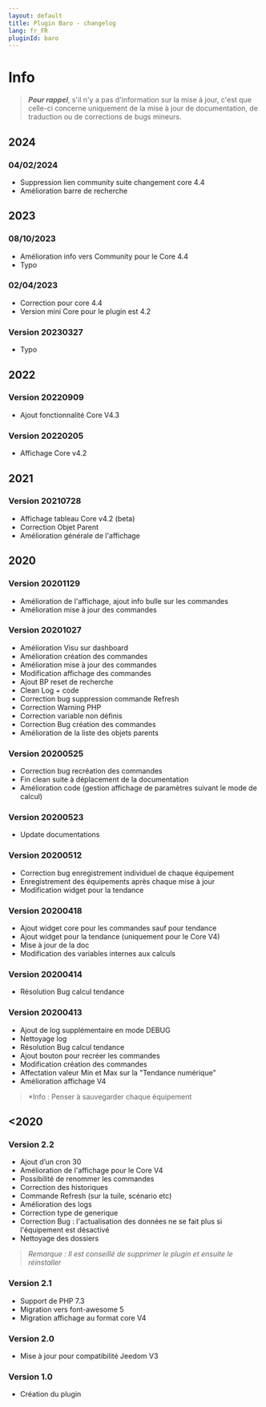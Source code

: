 ```yaml
---
layout: default
title: Plugin Baro - changelog
lang: fr_FR
pluginId: baro
---
```


# Info

> **_Pour rappel_**, s'il n'y a pas d'information sur la mise à jour, c'est que celle-ci concerne uniquement de la mise à jour de documentation, de traduction ou de corrections de bugs mineurs.

## 2024

### 04/02/2024

- Suppression lien community suite changement core 4.4
- Amélioration barre de recherche

## 2023 

### 08/10/2023

- Amélioration info vers Community pour le Core 4.4
- Typo

### 02/04/2023

- Correction pour core 4.4
- Version mini Core pour le plugin est 4.2

### Version 20230327

- Typo

## 2022 

### Version 20220909

- Ajout fonctionnalité Core V4.3

### Version 20220205

- Affichage Core v4.2

## 2021

### Version 20210728

- Affichage tableau Core v4.2 (beta)
- Correction Objet Parent
- Amélioration générale de l'affichage

## 2020

### Version 20201129

- Amélioration de l'affichage, ajout info bulle sur les commandes
- Amélioration mise à jour des commandes

### Version 20201027

- Amélioration Visu sur dashboard
- Amélioration création des commandes
- Amélioration mise à jour des commandes
- Modification affichage des commandes
- Ajout BP reset de recherche
- Clean Log + code
- Correction bug suppression commande Refresh
- Correction Warning PHP
- Correction variable non définis
- Correction Bug création des commandes
- Amélioration de la liste des objets parents

### Version 20200525

- Correction bug recréation des commandes
- Fin clean suite à déplacement de la documentation
- Amélioration code (gestion affichage de paramètres suivant le mode de calcul)

### Version 20200523

- Update documentations

### Version 20200512

- Correction bug enregistrement individuel de chaque équipement
- Enregistrement des équipements après chaque mise à jour
- Modification widget pour la tendance

### Version 20200418

- Ajout widget core pour les commandes sauf pour tendance
- Ajout widget pour la tendance (uniquement pour le Core V4)
- Mise à jour de la doc
- Modification des variables internes aux calculs

### Version 20200414

- Résolution Bug calcul tendance

### Version 20200413

- Ajout de log supplémentaire en mode DEBUG
- Nettoyage log
- Résolution Bug calcul tendance
- Ajout bouton pour recréer les commandes
- Modification création des commandes
- Affectation valeur Min et Max sur la "Tendance numérique"
- Amélioration affichage V4

> \*Info : Penser à sauvegarder chaque équipement

## <2020

### Version 2.2

- Ajout d’un cron 30
- Amélioration de l'affichage pour le Core V4
- Possibilité de renommer les commandes
- Correction des historiques
- Commande Refresh (sur la tuile, scénario etc)
- Amélioration des logs
- Correction type de generique
- Correction Bug : l'actualisation des données ne se fait plus si l'équipement est désactivé
- Nettoyage des dossiers

> _Remarque : Il est conseillé de supprimer le plugin et ensuite le réinstaller_

### Version 2.1

- Support de PHP 7.3
- Migration vers font-awesome 5
- Migration affichage au format core V4

### Version 2.0

- Mise à jour pour compatibilité Jeedom V3

### Version 1.0

- Création du plugin
